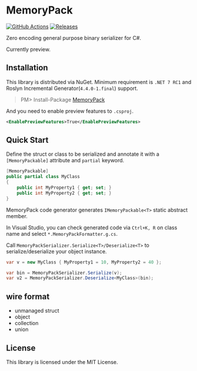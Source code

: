 # MemoryPack
[![GitHub Actions](https://github.com/Cysharp/MemoryPack/workflows/Build-Debug/badge.svg)](https://github.com/Cysharp/MemoryPack/actions) [![Releases](https://img.shields.io/github/release/Cysharp/MemoryPack.svg)](https://github.com/Cysharp/MemoryPack/releases)

Zero encoding general purpose binary serializer for C#.

Currently preview.

Installation
---
This library is distributed via NuGet. Minimum requirement is `.NET 7 RC1` and Roslyn Incremental Generator(`4.4.0-1.final`) support.

> PM> Install-Package [MemoryPack](https://www.nuget.org/packages/MemoryPack)

And you need to enable preview features to `.csproj`.

```xml
<EnablePreviewFeatures>True</EnablePreviewFeatures>
```

Quick Start
---
Define the struct or class to be serialized and annotate it with a `[MemoryPackable]` attribute and `partial` keyword.

```csharp
[MemoryPackable]
public partial class MyClass
{
    public int MyProperty1 { get; set; }
    public int MyProperty2 { get; set; }
}
```

MemoryPack code generator generates `IMemoryPackable<T>` static abstract member.

In Visual Studio, you can check generated code via `Ctrl+K, R` on class name and select `*.MemoryPackFormatter.g.cs`.

Call `MemoryPackSerializer.Serialize<T>/Deserialize<T>` to serialize/deserialize your object instance.

```csharp
var v = new MyClass { MyProperty1 = 10, MyProperty2 = 40 };

var bin = MemoryPackSerializer.Serialize(v);
var v2 = MemoryPackSerializer.Deserialize<MyClass>(bin);
```

wire format
---
* unmanaged struct
* object
* collection
* union

License
---
This library is licensed under the MIT License.
